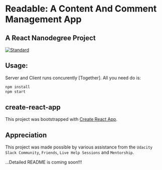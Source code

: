 # Readable: A Content And Comment Management App
## A React Nanodegree Project 

[![Standard][Standard]](http://standardjs.com)

## Usage:

Server and Client runs concurently [Together].
All you need do is:

```bash
npm install
npm start
```


## create-react-app

This project was bootstrapped with [Create React App](https://github.com/facebookincubator/create-react-app).


## Appreciation

This project was made possible by various assistance from the `Udacity Slack Community`, `Friends`,  `Live Help Sessions`
and `Mentorship`.

[Standard]: https://img.shields.io/badge/code%20style-standard-brightgreen.svg

...Detailed README is coming soon!!!